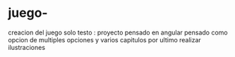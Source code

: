 # juego-
creacion del juego solo testo :
proyecto pensado en angular 
pensado como opcion de multiples opciones y varios capitulos
por ultimo realizar ilustraciones
